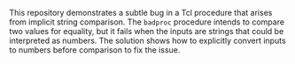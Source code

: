 This repository demonstrates a subtle bug in a Tcl procedure that arises from implicit string comparison. The `badproc` procedure intends to compare two values for equality, but it fails when the inputs are strings that could be interpreted as numbers. The solution shows how to explicitly convert inputs to numbers before comparison to fix the issue.